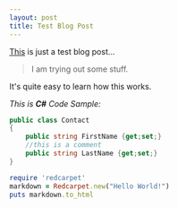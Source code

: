 ```yaml
---
layout: post
title: Test Blog Post
---
```



[This](http://contra.gr) is just a test blog post...

> I am trying out some stuff.

It's quite easy to learn how this works.

*This is **C#** Code Sample:*

```csharp
public class Contact
{
	public string FirstName {get;set;}
	//this is a comment
	public string LastName {get;set;}
}
```



```ruby
require 'redcarpet'
markdown = Redcarpet.new("Hello World!")
puts markdown.to_html
```